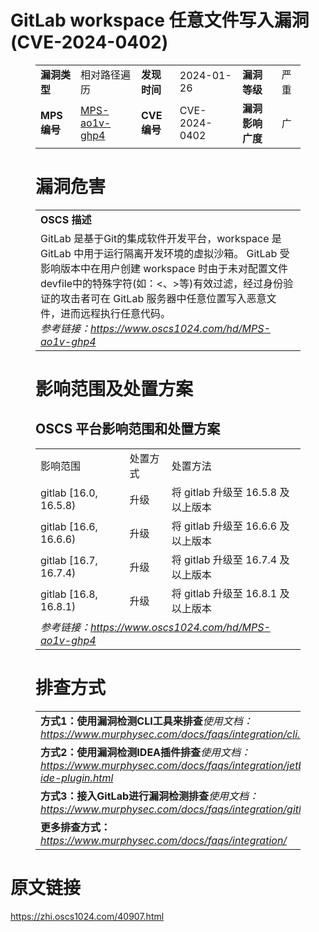 # GitLab  workspace 任意文件写入漏洞 (CVE-2024-0402)
<figure class="wp-block-table">
    <table>
        <tbody>
        <tr>
            <td><strong>漏洞类型</strong></td>
            <td>相对路径遍历</td>
            <td><strong>发现时间</strong></td>
            <td>2024-01-26</td>
            <td><strong>漏洞等级</strong></td>
            <td>严重</td>
        </tr>
        <tr>
            <td><strong>MPS编号</strong></td>
            <td><a href="https://www.oscs1024.com/hd/MPS-ao1v-ghp4">MPS-ao1v-ghp4</a></td>
            <td><strong>CVE编号</strong></td>
            <td>CVE-2024-0402</td>
            <td><strong>漏洞影响广度</strong></td>
            <td>广</td>
        </tr>
        </tbody>
    </table>
</figure>


<figure class="wp-block-table">
    <h1 class="wp-block-heading">漏洞危害</h1>
    <table>
        <tbody>
        <tr>
            <td><strong>OSCS 描述</strong></td>
        </tr>
        <tr>
            <td>GitLab 是基于Git的集成软件开发平台，workspace 是 GitLab 中用于运行隔离开发环境的虚拟沙箱。 
GitLab 受影响版本中在用户创建 workspace 时由于未对配置文件devfile中的特殊字符(如：&lt、&gt等)有效过滤，经过身份验证的攻击者可在 GitLab 服务器中任意位置写入恶意文件，进而远程执行任意代码。<br><em>参考链接：<a
                    href="https://www.oscs1024.com/hd/MPS-ao1v-ghp4">https://www.oscs1024.com/hd/MPS-ao1v-ghp4</a></em>
            </td>
        </tr>
        </tbody>
    </table>
</figure>


<figure class="wp-block-table alignleft">
    <h1 class="wp-block-heading">影响范围及处置方案</h1>
    <h2 class="wp-block-heading"><strong>OSCS</strong> <strong>平台影响范围和处置方案</strong></h2>
    <table>
        <tbody>
        <tr>
            <td>影响范围</td>
            <td>处置方式</td>
            <td>处置方法</td>
        </tr>
        <tr><td rowspan="1">gitlab [16.0, 16.5.8)</td><td>升级</td><td>将 gitlab 升级至 16.5.8 及以上版本</td></tr><tr><td rowspan="1">gitlab [16.6, 16.6.6)</td><td>升级</td><td>将 gitlab 升级至 16.6.6 及以上版本</td></tr><tr><td rowspan="1">gitlab [16.7, 16.7.4)</td><td>升级</td><td>将 gitlab 升级至 16.7.4 及以上版本</td></tr><tr><td rowspan="1">gitlab [16.8, 16.8.1)</td><td>升级</td><td>将 gitlab 升级至 16.8.1 及以上版本</td></tr>
        <tr>
            <td colspan="3"><em>参考链接：</em><em><a
                    href="https://www.oscs1024.com/hd/MPS-ao1v-ghp4">https://www.oscs1024.com/hd/MPS-ao1v-ghp4</a></em></td>
        </tr>
        </tbody>
    </table>
</figure>


<figure class="wp-block-table">
    <h1 class="wp-block-heading">排查方式</h1>
    <table>
        <tbody>
        <tr>
            <td><strong>方式1：使用漏洞检测CLI工具来排查</strong><em>使用文档：<a
                    href="https://www.murphysec.com/docs/faqs/integration/cli.html">https://www.murphysec.com/docs/faqs/integration/cli.html</a></em>
            </td>
        </tr>
        <tr>
            <td><strong>方式2：使用漏洞检测IDEA插件排查</strong><em>使用文档：<a
                    href="https://www.murphysec.com/docs/faqs/integration/jetbrains-ide-plugin.html">https://www.murphysec.com/docs/faqs/integration/jetbrains-ide-plugin.html</a></em>
            </td>
        </tr>
        <tr>
            <td><strong>方式3：接入GitLab进行漏洞检测排查</strong><em>使用文档：<a
                    href="https://www.murphysec.com/docs/faqs/integration/gitlab.html">https://www.murphysec.com/docs/faqs/integration/gitlab.html</a></em>
            </td>
        </tr>
        <tr>
            <td><strong>更多排查方式：</strong><em><a
                    href="https://www.murphysec.com/docs/faqs/integration/">https://www.murphysec.com/docs/faqs/integration/</a></em>
            </td>
        </tr>
        </tbody>
    </table>
</figure>
<h1>原文链接</h1>
<p><a href="https://zhi.oscs1024.com/40907.html">https://zhi.oscs1024.com/40907.html</a></p>